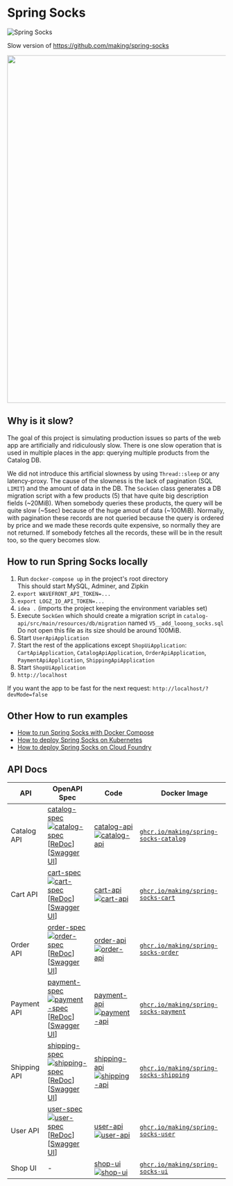 # Spring Socks

![Spring Socks](shop-ui/src/main/resources/static/img/logo.png)

Slow version of https://github.com/making/spring-socks

<img src="https://user-images.githubusercontent.com/106908/95973135-3ab35000-0e4e-11eb-9267-00ab2bee3c5f.png" width="800px">

## Why is it slow?

The goal of this project is simulating production issues so parts of the web app are artificially and ridiculously slow. There is one slow operation that is used in multiple places in the app: querying multiple products from the Catalog DB.

We did not introduce this artificial slowness by using `Thread::sleep` or any latency-proxy. The cause of the slowness is the lack of pagination (SQL `LIMIT`) and the amount of data in the DB. The `SockGen` class generates a DB migration script with a few products (5) that have quite big description fields (~20MiB). When somebody queries these products, the query will be quite slow (~5sec) because of the huge amout of data (~100MiB). Normally, with pagination these records are not queried because the query is ordered by price and we made these records quite expensive, so normally they are not returned. If somebody fetches all the records, these will be in the result too, so the query becomes slow.

## How to run Spring Socks locally

1. Run `docker-compose up` in the project's root directory  
   This should start MySQL, Adminer, and Zipkin
1. `export WAVEFRONT_API_TOKEN=...`
1. `export LOGZ_IO_API_TOKEN=...`
1. `idea .` (imports the project keeping the environment variables set)
1. Execute `SockGen` which should create a migration script in `catalog-api/src/main/resources/db/migration` named `V5__add_looong_socks.sql`
Do not open this file as its size should be around 100MiB.
1. Start `UserApiApplication`
1. Start the rest of the applications except `ShopUiApplication`: `CartApiApplication`, `CatalogApiApplication`, `OrderApiApplication`, `PaymentApiApplication`, `ShippingApiApplication`
1. Start `ShopUiApplication`
1. `http://localhost`

If you want the app to be fast for the next request: `http://localhost/?devMode=false`

## Other How to run examples

* [How to run Spring Socks with Docker Compose](docs/docker-compose.md)
* [How to deploy Spring Socks on Kubernetes](docs/k8s.md)
* [How to deploy Spring Socks on Cloud Foundry](docs/cf.md)

## API Docs

| API | OpenAPI Spec | Code |　Docker Image |
| --- | --- | --- | --- |
| Catalog API | [catalog-spec](./catalog-spec) [![catalog-spec](https://github.com/making/spring-socks/workflows/catalog-spec/badge.svg)](https://github.com/making/spring-socks/actions?query=workflow%3Acatalog-spec) <br> [[ReDoc](https://redocly.github.io/redoc/?url=https://raw.githubusercontent.com/making/spring-socks/master/catalog-spec/openapi/doc.yml)] [[Swagger UI](https://petstore.swagger.io/?url=https://raw.githubusercontent.com/making/spring-socks/master/catalog-spec/openapi/doc.yml)] | [catalog-api](./catalog-api) [![catalog-api](https://github.com/making/spring-socks/workflows/catalog-api/badge.svg)](https://github.com/making/spring-socks/actions?query=workflow%3Acatalog-api) | [`ghcr.io/making/spring-socks-catalog`](https://github.com/users/making/packages/container/package/spring-socks-catalog) |
| Cart API | [cart-spec](./cart-spec) [![cart-spec](https://github.com/making/spring-socks/workflows/cart-spec/badge.svg)](https://github.com/making/spring-socks/actions?query=workflow%3Acart-spec) <br> [[ReDoc](https://redocly.github.io/redoc/?url=https://raw.githubusercontent.com/making/spring-socks/master/cart-spec/openapi/doc.yml)] [[Swagger UI](https://petstore.swagger.io/?url=https://raw.githubusercontent.com/making/spring-socks/master/cart-spec/openapi/doc.yml)] | [cart-api](./cart-api) [![cart-api](https://github.com/making/spring-socks/workflows/cart-api/badge.svg)](https://github.com/making/spring-socks/actions?query=workflow%3Acart-api) | [`ghcr.io/making/spring-socks-cart`](https://github.com/users/making/packages/container/package/spring-socks-cart) |
| Order API | [order-spec](./order-spec) [![order-spec](https://github.com/making/spring-socks/workflows/order-spec/badge.svg)](https://github.com/making/spring-socks/actions?query=workflow%3Aorder-spec) <br> [[ReDoc](https://redocly.github.io/redoc/?url=https://raw.githubusercontent.com/making/spring-socks/master/order-spec/openapi/doc.yml)] [[Swagger UI](https://petstore.swagger.io/?url=https://raw.githubusercontent.com/making/spring-socks/master/order-spec/openapi/doc.yml)] | [order-api](./order-api) [![order-api](https://github.com/making/spring-socks/workflows/order-api/badge.svg)](https://github.com/making/spring-socks/actions?query=workflow%3Aorder-api) | [`ghcr.io/making/spring-socks-order`](https://github.com/users/making/packages/container/package/spring-socks-order) |
| Payment API | [payment-spec](./payment-spec) [![payment-spec](https://github.com/making/spring-socks/workflows/payment-spec/badge.svg)](https://github.com/making/spring-socks/actions?query=workflow%3Apayment-spec) <br> [[ReDoc](https://redocly.github.io/redoc/?url=https://raw.githubusercontent.com/making/spring-socks/master/payment-spec/openapi/doc.yml)] [[Swagger UI](https://petstore.swagger.io/?url=https://raw.githubusercontent.com/making/spring-socks/master/payment-spec/openapi/doc.yml)] | [payment-api](./payment-api) [![payment-api](https://github.com/making/spring-socks/workflows/payment-api/badge.svg)](https://github.com/making/spring-socks/actions?query=workflow%3Apayment-api) | [`ghcr.io/making/spring-socks-payment`](https://github.com/users/making/packages/container/package/spring-socks-payment) |
| Shipping API | [shipping-spec](./shipping-spec) [![shipping-spec](https://github.com/making/spring-socks/workflows/shipping-spec/badge.svg)](https://github.com/making/spring-socks/actions?query=workflow%3Ashipping-spec) <br> [[ReDoc](https://redocly.github.io/redoc/?url=https://raw.githubusercontent.com/making/spring-socks/master/shipping-spec/openapi/doc.yml)] [[Swagger UI](https://petstore.swagger.io/?url=https://raw.githubusercontent.com/making/spring-socks/master/shipping-spec/openapi/doc.yml)] | [shipping-api](./shipping-api) [![shipping-api](https://github.com/making/spring-socks/workflows/shipping-api/badge.svg)](https://github.com/making/spring-socks/actions?query=workflow%3Ashipping-api) | [`ghcr.io/making/spring-socks-shipping`](https://github.com/users/making/packages/container/package/spring-socks-shipping) |
| User API | [user-spec](./user-spec) [![user-spec](https://github.com/making/spring-socks/workflows/user-spec/badge.svg)](https://github.com/making/spring-socks/actions?query=workflow%3Auser-spec) <br> [[ReDoc](https://redocly.github.io/redoc/?url=https://raw.githubusercontent.com/making/spring-socks/master/user-spec/openapi/doc.yml)] [[Swagger UI](https://petstore.swagger.io/?url=https://raw.githubusercontent.com/making/spring-socks/master/user-spec/openapi/doc.yml)] | [user-api](./user-api) [![user-api](https://github.com/making/spring-socks/workflows/user-api/badge.svg)](https://github.com/making/spring-socks/actions?query=workflow%3Auser-api) | [`ghcr.io/making/spring-socks-user`](https://github.com/users/making/packages/container/package/spring-socks-user) |
| Shop UI | - | [shop-ui](./shop-ui) [![shop-ui](https://github.com/making/spring-socks/workflows/shop-ui/badge.svg)](https://github.com/making/spring-socks/actions?query=workflow%3Ashop-ui) | [`ghcr.io/making/spring-socks-ui`](https://github.com/users/making/packages/container/package/spring-socks-ui) |